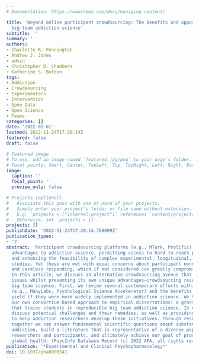 ```yaml
---
# Documentation: https://wowchemy.com/docs/managing-content/

title: 'Beyond online participant crowdsourcing: The benefits and opportunities of
  big team addiction science'
subtitle: ''
summary: ''
authors:
- Charlotte R. Pennington
- Andrew J. Jones
- admin
- Christopher D. Chambers
- Katherine S. Button
tags:
- Addiction
- Crowdsourcing
- Experimenters
- Intervention
- Open Data
- Open Science
- Teams
categories: []
date: '2022-01-01'
lastmod: 2022-11-24T17:20:14Z
featured: false
draft: false

# Featured image
# To use, add an image named `featured.jpg/png` to your page's folder.
# Focal points: Smart, Center, TopLeft, Top, TopRight, Left, Right, BottomLeft, Bottom, BottomRight.
image:
  caption: ''
  focal_point: ''
  preview_only: false

# Projects (optional).
#   Associate this post with one or more of your projects.
#   Simply enter your project's folder or file name without extension.
#   E.g. `projects = ["internal-project"]` references `content/project/deep-learning/index.md`.
#   Otherwise, set `projects = []`.
projects: []
publishDate: '2022-11-24T17:20:14.788099Z'
publication_types:
- '2'
abstract: 'Participant crowdsourcing platforms (e.g., MTurk, Prolific) offer numerous
  advantages to addiction science, permitting access to hard-to-reach populations
  and enhancing the feasibility of complex experimental, longitudinal, and intervention
  studies. Yet these are met with equal concerns about participant nonnaivety, motivation,
  and careless responding, which if not considered can greatly compromise data quality.
  In this article, we discuss an alternative crowdsourcing avenue that overcomes these
  issues whilst presenting its own unique advantages—crowdsourcing researchers through
  big team science. First, we review several contemporary efforts within psychology
  (e.g., ManyLabs, Psychological Science Accelerator) and the benefits these would
  yield if they were more widely implemented in addiction science. We then outline
  our own consortium-based approach to empirical dissertations: a grassroots initiative
  that trains students in reproducible big team addiction science. In doing so, we
  discuss potential challenges and their remedies, as well as providing resources
  to help addiction researchers develop these initiatives. Through researcher crowdsourcing,
  together we can answer fundamental scientific questions about substance use and
  addiction, build a literature that is representative of a diverse population of
  researchers and participants, and ultimately achieve our goal of promoting better
  global health. (PsycInfo Database Record (c) 2022 APA, all rights reserved)'
publication: '*Experimental and Clinical Psychopharmacology*'
doi: 10.1037/pha0000541
---
```

